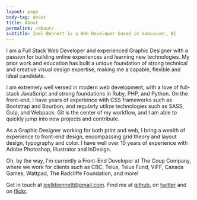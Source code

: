 ```yaml
---
layout: page
body-tag: about
title: About
permalink: /about/
subtitle: Joel Bennett is a Web Developer based in Vancouver, BC
---
```


I am a Full Stack Web Developer and experienced Graphic Designer with a passion for building online experiences and
learning new technologies. My prior work and education has built a unique foundation of strong technical and creative
visual design expertise, making me a capable, flexible and ideal candidate.

I am extremely well versed in modern web development, with a love of full-stack JavaScript and strong foundations in Ruby,
PHP, and Python. On the front-end, I have years of experience with CSS frameworks such as Bootstrap and Bourbon, and
regularly utilize technologies such as SASS, Gulp, and Webpack. Git is the center of my workflow, and I am able to quickly
jump into new projects and contribute.

As a Graphic Designer working for both print and web, I bring a wealth of experience to front-end design, encompassing
grid theory and layout design, typography and color. I have well over 10 years of experience with Adobe Photoshop,
Illustrator and InDesign.

Oh, by the way, I'm currently a Front-End Developer at The Coup Company, where we work for clients such as CBC, Telus, Telus Fund, VIFF, Canada Games, Wattpad, The Radcliffe Foundation, and more!

Get in touch at <a mailto='joelkbennett@gmail.com'>joelkbennett@gmail.com</a>. Find me at <a href='https://github.com/joelkbennett'>github</a>, on <a href='https://twitter.com/j0benk0'>twitter</a> and on <a href='https://www.flickr.com/photos/126310476@N02/'>flickr</a>.


